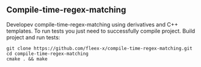 ## Compile-time-regex-matching

Developev compile-time-regex-matching using derivatives and C++ templates. To run tests you just need to successfully compile project. 
Build project and run tests:

```
git clone https://github.com/fleex-x/compile-time-regex-matching.git
cd compile-time-regex-matching
cmake . && make
```